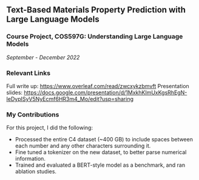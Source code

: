 ## Text-Based Materials Property Prediction with Large Language Models
### Course Project, COS597G: Understanding Large Language Models
*September - December 2022*

### Relevant Links
Full write up: https://www.overleaf.com/read/zwcxykzbmvft
Presentation slides: https://docs.google.com/presentation/d/1MxkhKImUxKgsRhEgN-IeDypISyV5NyEcmf6HR3m4_Mo/edit?usp=sharing

### My Contributions
For this project, I did the following:
- Processed the entire C4 dataset (~400 GB) to include spaces between each number and any other characters surrounding it.
- Fine tuned a tokenizer on the new dataset, to better parse numerical information. 
- Trained and evaluated a BERT-style model as a benchmark, and ran ablation studies. 
